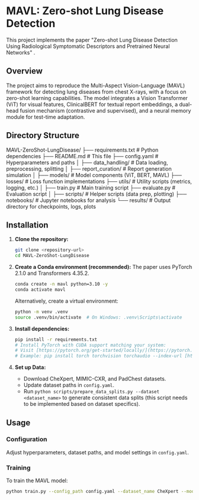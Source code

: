 # MAVL: Zero-shot Lung Disease Detection

This project implements the paper "Zero-shot Lung Disease Detection Using Radiological Symptomatic Descriptors and Pretrained Neural Networks" .

## Overview
The project aims to reproduce the Multi-Aspect Vision-Language (MAVL) framework for detecting lung diseases from chest X-rays, with a focus on zero-shot learning capabilities. The model integrates a Vision Transformer (ViT) for visual features, ClinicalBERT for textual report embeddings, a dual-head fusion mechanism (contrastive and supervised), and a neural memory module for test-time adaptation.

## Directory Structure
MAVL-ZeroShot-LungDisease/
├── requirements.txt                     # Python dependencies
├── README.md                            # This file
├── config.yaml                          # Hyperparameters and paths
│
├── data_handling/                       # Data loading, preprocessing, splitting
│   ├── report_curation/                 # Report generation simulation
│
├── models/                              # Model components (ViT, BERT, MAVL)
├── losses/                              # Loss function implementations
├── utils/                               # Utility scripts (metrics, logging, etc.)
│
├── train.py                             # Main training script
├── evaluate.py                          # Evaluation script
│
├── scripts/                             # Helper scripts (data prep, plotting)
├── notebooks/                           # Jupyter notebooks for analysis
└── results/                             # Output directory for checkpoints, logs, plots


## Installation

1.  **Clone the repository:**
    ```bash
    git clone <repository-url>
    cd MAVL-ZeroShot-LungDisease
    ```

2.  **Create a Conda environment (recommended):**
    The paper uses PyTorch 2.1.0 and Transformers 4.35.2.
    ```bash
    conda create -n mavl python=3.10 -y
    conda activate mavl
    ```
    Alternatively, create a virtual environment:
    ```bash
    python -m venv .venv
    source .venv/bin/activate  # On Windows: .venv\Scripts\activate
    ```

3.  **Install dependencies:**
    ```bash
    pip install -r requirements.txt
    # Install PyTorch with CUDA support matching your system:
    # Visit [https://pytorch.org/get-started/locally/](https://pytorch.org/get-started/locally/) for correct command.
    # Example: pip install torch torchvision torchaudio --index-url [https://download.pytorch.org/whl/cu118](https://download.pytorch.org/whl/cu118)
    ```

4.  **Set up Data:**
    * Download CheXpert, MIMIC-CXR, and PadChest datasets.
    * Update dataset paths in `config.yaml`.
    * Run `python scripts/prepare_data_splits.py --dataset <dataset_name>` to generate consistent data splits (this script needs to be implemented based on dataset specifics).

## Usage

### Configuration
Adjust hyperparameters, dataset paths, and model settings in `config.yaml`.

### Training
To train the MAVL model:
```bash
python train.py --config_path config.yaml --dataset_name CheXpert --model_size ViT-B_16 --unseen_percentage 5 --output_dir results/CheXpert_ViTB16_unseen5
